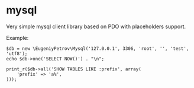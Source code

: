 mysql
=====

Very simple mysql client library based on PDO with placeholders support.

Example:

    $db = new \EugeniyPetrov\Mysql('127.0.0.1', 3306, 'root', '', 'test', 'utf8');
    echo $db->one('SELECT NOW()') . "\n";
    
    print_r($db->all('SHOW TABLES LIKE :prefix', array(
        'prefix' => 'a%',
    )));
